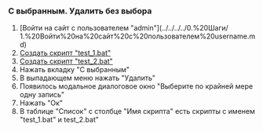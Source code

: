 ### С выбранным. Удалить без выбора

1. [Войти на сайт с пользователем "admin"](../../../../0.%20Шаги/
1.%20Войти%20на%20сайт%20с%20пользователем%20username.md)
1. [Создать скрипт "test_1.bat"](../../../../0.%20Шаги/2.%20Создать%20скрипт%20с%20именем%20test_name.md)
1. [Создать скрипт "test_2.bat"](../../../../0.%20Шаги/2.%20Создать%20скрипт%20с%20именем%20test_name.md)
1. Нажать вкладку "С выбранным"
1. В выпадающем меню нажать "Удалить"
1. Появилось модальное диалоговое окно "Выберите по крайней мере одну запись"
1. Нажать "Ок"
1. В таблице "Список" с столбце "Имя скрипта" есть скрипты с именем "test_1.bat" и test_2.bat"